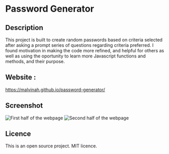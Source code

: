 # Password Generator

## Description

This project is built to create random passwords based on criteria selected after asking a prompt series of questions regarding criteria preferred. I found motivation in making the code more refined, and helpful for others as well as using the oportunity to learn more Javascript functions and methods, and their purpose.

## Website :

https://malvinah.github.io/password-generator/


## Screenshot

![First half of the webpage](./asset/images/Screenshot_password-gen.png.png?raw=true "Password Generator")
![Second half of the webpage](./asset/images/Screenshot_password-gen2.png.png?raw=true "Password generator 2")


## Licence

This is an open source project. MIT licence.